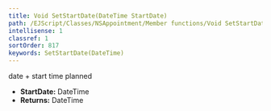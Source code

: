 ```yaml
---
title: Void SetStartDate(DateTime StartDate)
path: /EJScript/Classes/NSAppointment/Member functions/Void SetStartDate(DateTime p_0)
intellisense: 1
classref: 1
sortOrder: 817
keywords: SetStartDate(DateTime)
---
```



date + start time planned



* **StartDate:** DateTime
* **Returns:** DateTime


